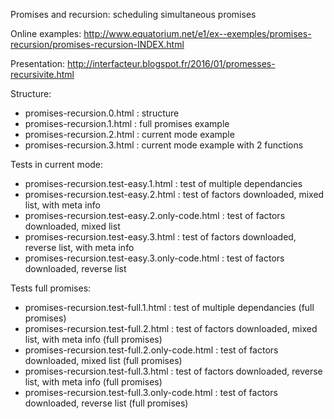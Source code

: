 Promises and recursion: scheduling simultaneous promises


Online examples: http://www.equatorium.net/e1/ex--exemples/promises-recursion/promises-recursion-INDEX.html

Presentation: http://interfacteur.blogspot.fr/2016/01/promesses-recursivite.html

Structure:

* promises-recursion.0.html : structure
* promises-recursion.1.html : full promises example
* promises-recursion.2.html : current mode example
* promises-recursion.3.html : current mode example with 2 functions

Tests in current mode:

* promises-recursion.test-easy.1.html : test of multiple dependancies
* promises-recursion.test-easy.2.html : test of factors downloaded, mixed list, with meta info
* promises-recursion.test-easy.2.only-code.html : test of factors downloaded, mixed list
* promises-recursion.test-easy.3.html : test of factors downloaded, reverse list, with meta info
* promises-recursion.test-easy.3.only-code.html : test of factors downloaded, reverse list

Tests full promises:

* promises-recursion.test-full.1.html : test of multiple dependancies (full promises)
* promises-recursion.test-full.2.html : test of factors downloaded, mixed list, with meta info (full promises)
* promises-recursion.test-full.2.only-code.html : test of factors downloaded, mixed list (full promises)
* promises-recursion.test-full.3.html : test of factors downloaded, reverse list, with meta info (full promises)
* promises-recursion.test-full.3.only-code.html : test of factors downloaded, reverse list (full promises)
